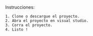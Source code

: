 Instrucciones: 

    1. Clone o descargue el proyecto. 
    2. Abra el proyecto en visual studio. 
    3. Corra el proyecto. 
    4. Listo ! 
